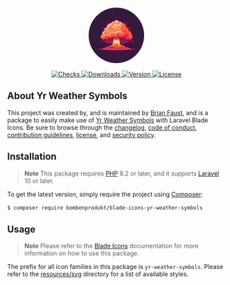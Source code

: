 <p align="center">
    <a href="https://bombenprodukt.com" target="_blank">
        <img src="https://raw.githubusercontent.com/BombenProdukt/assets/main/logo-text.svg" width="128" alt="BombenProdukt Logo" />
    </a>
</p>

<p align="center">
    <a href="https://github.com/faustbrian/blade-icons-yr-weather-symbols/actions">
        <img src="https://badge.sh/github/check-runs/BombenProdukt/blade-icons-yr-weather-symbols" alt="Checks" />
    </a>
    <a href="https://packagist.org/packages/bombenprodukt/blade-icons-yr-weather-symbols">
        <img src="https://badge.sh/packagist/downloads/BombenProdukt/blade-icons-yr-weather-symbols" alt="Downloads" />
    </a>
    <a href="https://packagist.org/packages/bombenprodukt/blade-icons-yr-weather-symbols">
        <img src="https://badge.sh/packagist/version/BombenProdukt/blade-icons-yr-weather-symbols" alt="Version" />
    </a>
    <a href="https://packagist.org/packages/bombenprodukt/blade-icons-yr-weather-symbols">
        <img src="https://badge.sh/packagist/license/BombenProdukt/blade-icons-yr-weather-symbols" alt="License" />
    </a>
</p>

## About Yr Weather Symbols

This project was created by, and is maintained by [Brian Faust](https://github.com/faustbrian), and is a package to easily make use of [Yr Weather Symbols](https://nrkno.github.io/yr-weather-symbols/) with Laravel Blade Icons. Be sure to browse through the [changelog](CHANGELOG.md), [code of conduct](.github/CODE_OF_CONDUCT.md), [contribution guidelines](.github/CONTRIBUTING.md), [license](LICENSE), and [security policy](.github/SECURITY.md).

## Installation

> **Note**
> This package requires [PHP](https://www.php.net/) 8.2 or later, and it supports [Laravel](https://laravel.com/) 10 or later.

To get the latest version, simply require the project using [Composer](https://getcomposer.org/):

```bash
$ composer require bombenprodukt/blade-icons-yr-weather-symbols
```

## Usage

> **Note**
> Please refer to the [Blade Icons](https://github.com/faustbrian/blade-icons) documentation for more information on how to use this package.

The prefix for all icon families in this package is `yr-weather-symbols`. Please refer to the [resources/svg](/resources/svg) directory for a list of available styles.

